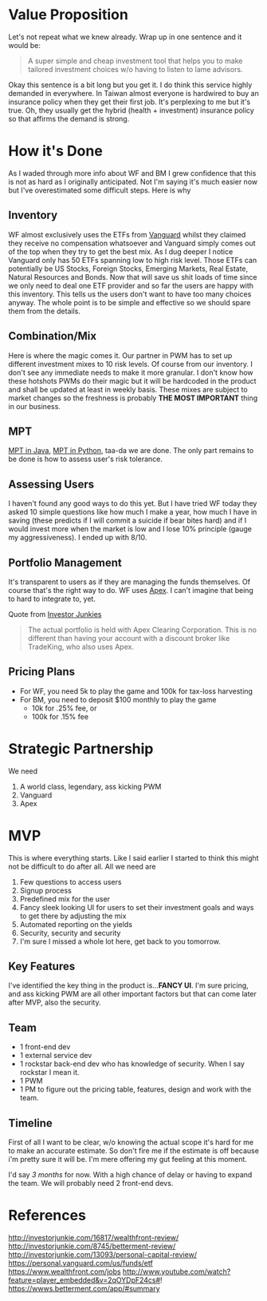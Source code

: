 
Value Proposition
=
Let's not repeat what we knew already. Wrap up in one sentence and it would be: 

>A super simple and cheap investment tool that helps you to make tailored investment choices w/o having to listen to lame advisors. 

Okay this sentence is a bit long but you get it. I do think this service highly demanded in everywhere. In Taiwan almost everyone is hardwired to buy an insurance policy when they get their first job. It's perplexing to me but it's true. Oh, they usually get the hybrid (health + investment) insurance policy so that affirms the demand is strong.

How it's Done
=
As I waded through more info about WF and BM I grew confidence that this is not as hard as I originally anticipated. Not I'm saying it's much easier now but I've overestimated some difficult steps. Here is why

Inventory
-
WF almost exclusively uses the ETFs from [Vanguard](https://personal.vanguard.com/us/funds/etf) whilst they claimed they receive no compensation whatsoever and Vanguard simply comes out of the top when they try to get the best mix. As I dug deeper I notice Vanguard only has 50 ETFs spanning low to high risk level. Those ETFs can potentially be US Stocks, Foreign Stocks, Emerging Markets, Real Estate, Natural Resources and Bonds. Now that will save us shit loads of time since we only need to deal one ETF provider and so far the users are happy with this inventory. This tells us the users don't want to have too many choices anyway. The whole point is to be simple and effective so we should spare them from the details.

Combination/Mix
-
Here is where the magic comes it. Our partner in PWM has to set up different investment mixes to 10 risk levels. Of course from our inventory. I don't see any immediate needs to make it more granular. I don't know how these hotshots PWMs do their magic but it will be hardcoded in the product and shall be updated at least in weekly basis. These mixes are subject to market changes so the freshness is probably **THE MOST IMPORTANT** thing in our business. 

MPT
-
[MPT in Java](http://ojalgo.org/modern_portfolio_theory.html), [MPT in Python](http://travisvaught.blogspot.tw/2011/09/modern-portfolio-theory-python.html), taa-da we are done. The only part remains to be done is how to assess user's risk tolerance.

Assessing Users
-
I haven't found any good ways to do this yet. But I have tried WF today they asked 10 simple questions like how much I make a year, how much I have in saving (these predicts if I will commit a suicide if bear bites hard) and if I would invest more when the market is low and I lose 10% principle (gauge my aggressiveness). I ended up with 8/10.

Portfolio Management
-
It's transparent to users as if they are managing the funds themselves. Of course that's the right way to do. WF uses [Apex](https://online.apexclearing.com). I can't imagine that being to hard to integrate to, yet.

Quote from [Investor Junkies](http://investorjunkie.com/)
>The actual portfolio is held with Apex Clearing Corporation. This is no different than having your account with a discount broker like TradeKing, who also uses Apex.

Pricing Plans
-
- For WF, you need 5k to play the game and 100k for tax-loss harvesting
- For BM, you need to deposit $100 monthly to play the game
  - 10k for .25% fee, or 
  - 100k for .15% fee

Strategic Partnership
=
We need

1. A world class, legendary, ass kicking PWM
2. Vanguard
3. Apex

MVP
=
This is where everything starts. Like I said earlier I started to think this might not be difficult to do after all. All we need are

1. Few questions to access users
2. Signup process
3. Predefined mix for the user
4. Fancy sleek looking UI for users to set their investment goals and ways to get there by adjusting the mix
5. Automated reporting on the yields
6. Security, security and security
6. I'm sure I missed a whole lot here, get back to you tomorrow.

Key Features
-
I've identified the key thing in the product is…**FANCY UI**. I'm sure pricing, and ass kicking PWM are all other important factors but that can come later after MVP, also the security.

Team
-
- 1 front-end dev
- 1 external service dev
- 1 rockstar back-end dev who has knowledge of security. When I say rockstar I mean it.
- 1 PWM
- 1 PM to figure out the pricing table, features, design and work with the team.

Timeline
-
First of all I want to be clear, w/o knowing the actual scope it's hard for me to make an accurate estimate. So don't fire me if the estimate is off because i'm pretty sure it will be. I'm mere offering my gut feeling at this moment.

I'd say *3 months* for now. With a high chance of delay or having to expand the team. We will probably need 2 front-end devs.

References
=

http://investorjunkie.com/16817/wealthfront-review/
http://investorjunkie.com/8745/betterment-review/
http://investorjunkie.com/13093/personal-capital-review/
https://personal.vanguard.com/us/funds/etf
https://www.wealthfront.com/jobs
http://www.youtube.com/watch?feature=player_embedded&v=2qOYDpF24cs#!
https://wwws.betterment.com/app/#summary